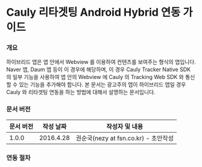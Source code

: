 # Cauly 리타겟팅 Android Hybrid 연동 가이드

### 개요
하이브리드 앱은 앱 안에서 Webview 를 이용하여 컨텐츠를 보여주는 형식의 앱입니다. 
Naver 앱, Daum 앱 등이 이 경우에 해당하며, 이 경우 Cauly Tracker Native SDK 의 일부 기능을 사용하여 앱 안의 Webview 에 Cauly 의 Tracking Web SDK 와 통신할 수 있는 기능을 추가해야 합니다. 
본 문서는 광고주의 앱이 하이브리드 앱일 경우 Cauly 와 리타겟팅 연동을 하는 방법에 대해서 설명하는 문서입니다.

### 문서 버전
| 문서 버전 | 작성 날짜 | 작성자 및 내용 | 
| ---------- | ----------- | ---------------- |
| 1.0.0 | 2016.4.28 | 권순국(nezy at fsn.co.kr) - 초안작성 |

### 연동 절차


